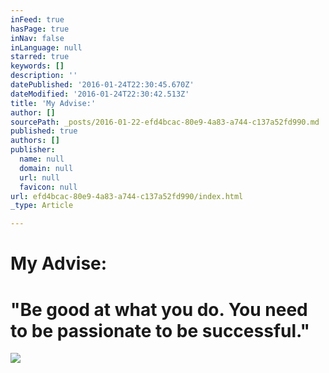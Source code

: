 ```yaml
---
inFeed: true
hasPage: true
inNav: false
inLanguage: null
starred: true
keywords: []
description: ''
datePublished: '2016-01-24T22:30:45.670Z'
dateModified: '2016-01-24T22:30:42.513Z'
title: 'My Advise:'
author: []
sourcePath: _posts/2016-01-22-efd4bcac-80e9-4a83-a744-c137a52fd990.md
published: true
authors: []
publisher:
  name: null
  domain: null
  url: null
  favicon: null
url: efd4bcac-80e9-4a83-a744-c137a52fd990/index.html
_type: Article

---
```

# My Advise:

# "Be good at what you do. You need to be passionate to be successful."
![](https://the-grid-user-content.s3-us-west-2.amazonaws.com/07f51205-23d0-4444-92cb-66ac5eb1f8c7.jpg)